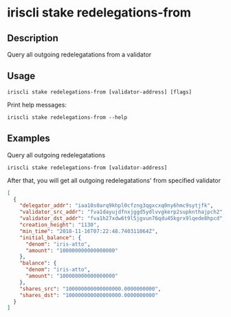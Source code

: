 # iriscli stake redelegations-from

## Description

Query all outgoing redelegatations from a validator

## Usage

```
iriscli stake redelegations-from [validator-address] [flags]
```
Print help messages:
```
iriscli stake redelegations-from --help
```

## Examples

Query all outgoing redelegatations
```
iriscli stake redelegations-from [validator-address]
```

After that, you will get all outgoing redelegatations' from specified validator

```json
[
  {
    "delegator_addr": "iaa10s0arq9khpl0cfzng3qgxcxq0ny6hmc9sytjfk",
    "validator_src_addr": "fva1dayujdfnxjggd5ydlvvgkerp2supknthajpch2",
    "validator_dst_addr": "fva1h27xdw6t9l5jgvun76qdu45kgrx9lqede8hpcd",
    "creation_height": "1130",
    "min_time": "2018-11-16T07:22:48.740311064Z",
    "initial_balance": {
      "denom": "iris-atto",
      "amount": "100000000000000000"
    },
    "balance": {
      "denom": "iris-atto",
      "amount": "100000000000000000"
    },
    "shares_src": "100000000000000000.0000000000",
    "shares_dst": "100000000000000000.0000000000"
  }
]
```
